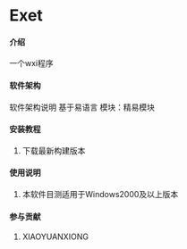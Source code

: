 # Exet

#### 介绍
一个wxi程序

#### 软件架构
软件架构说明
基于易语言
模块：精易模块


#### 安装教程

1.  下载最新构建版本


#### 使用说明

1.  本软件目测适用于Windows2000及以上版本
 

#### 参与贡献

1.  XIAOYUANXIONG


